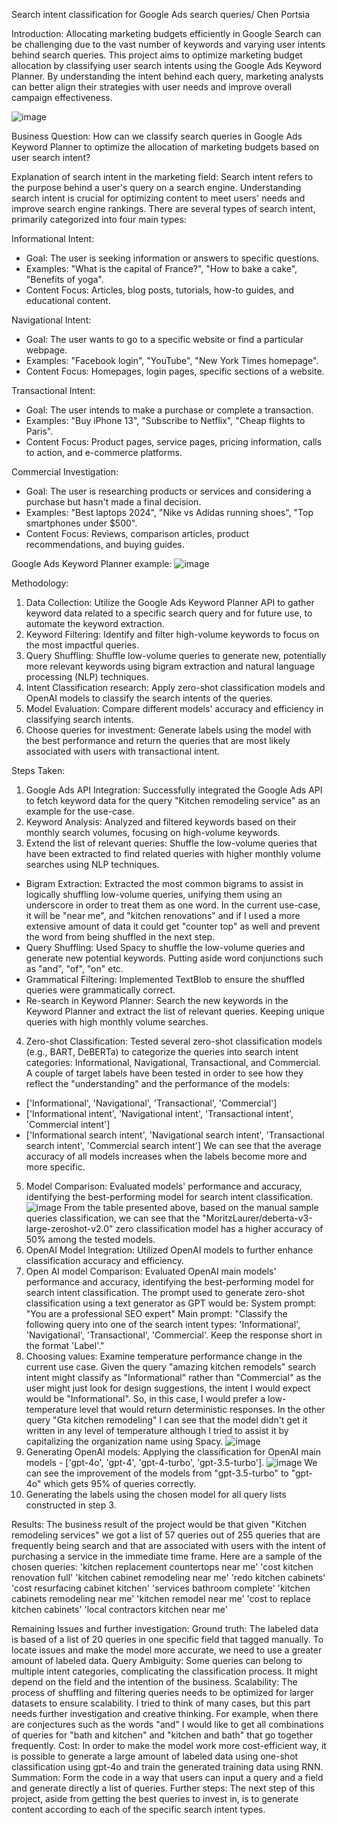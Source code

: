 Search intent classification for Google Ads search queries/ Chen Portsia



Introduction:
Allocating marketing budgets efficiently in Google Search can be challenging due to the vast number of keywords and varying user intents behind search queries. This project aims to optimize marketing budget allocation by classifying user search intents using the Google Ads Keyword Planner. By understanding the intent behind each query, marketing analysts can better align their strategies with user needs and improve overall campaign effectiveness.

 ![image](https://github.com/ChenPortsia/User-intent-classification/assets/108417183/7c963d5f-b44b-4208-b6fb-9213e78268d0)



Business Question:
How can we classify search queries in Google Ads Keyword Planner to optimize the allocation of marketing budgets based on user search intent?



Explanation of search intent in the marketing field:
Search intent refers to the purpose behind a user's query on a search engine. Understanding search intent is crucial for optimizing content to meet users' needs and improve search engine rankings. There are several types of search intent, primarily categorized into four main types:

Informational Intent:
-	Goal: The user is seeking information or answers to specific questions.
-	Examples: "What is the capital of France?", "How to bake a cake", "Benefits of yoga".
-	Content Focus: Articles, blog posts, tutorials, how-to guides, and educational content.
  
Navigational Intent:
-	Goal: The user wants to go to a specific website or find a particular webpage.
-	Examples: "Facebook login", "YouTube", "New York Times homepage".
-	Content Focus: Homepages, login pages, specific sections of a website.
  
Transactional Intent:
-	Goal: The user intends to make a purchase or complete a transaction.
-	Examples: "Buy iPhone 13", "Subscribe to Netflix", "Cheap flights to Paris".
-	Content Focus: Product pages, service pages, pricing information, calls to action, and e-commerce platforms.
  
Commercial Investigation:
-	Goal: The user is researching products or services and considering a purchase but hasn't made a final decision.
-	Examples: "Best laptops 2024", "Nike vs Adidas running shoes", "Top smartphones under $500".
-	Content Focus: Reviews, comparison articles, product recommendations, and buying guides.


  
Google Ads Keyword Planner example:
 ![image](https://github.com/ChenPortsia/User-intent-classification/assets/108417183/87e92134-b4c4-4f95-9f34-c75c9acfdab7)



Methodology:
1.	Data Collection: Utilize the Google Ads Keyword Planner API to gather keyword data related to a specific search query and for future use, to automate the keyword extraction.
2.	Keyword Filtering: Identify and filter high-volume keywords to focus on the most impactful queries.
3.	Query Shuffling: Shuffle low-volume queries to generate new, potentially more relevant keywords using bigram extraction and natural language processing (NLP) techniques.
4.	Intent Classification research: Apply zero-shot classification models and OpenAI models to classify the search intents of the queries.
5.	Model Evaluation: Compare different models' accuracy and efficiency in classifying search intents.
6.	Choose queries for investment: Generate labels using the model with the best performance and return the queries that are most likely associated with users with transactional intent.



Steps Taken:
1.	Google Ads API Integration: Successfully integrated the Google Ads API to fetch keyword data for the query "Kitchen remodeling service" as an example for the use-case.
2.	Keyword Analysis: Analyzed and filtered keywords based on their monthly search volumes, focusing on high-volume keywords.
3.	Extend the list of relevant queries: Shuffle the low-volume queries that have been extracted to find related queries with higher monthly volume searches using NLP techniques.  
-	Bigram Extraction: Extracted the most common bigrams to assist in logically shuffling low-volume queries, unifying them using an underscore in order to treat them as one word. In the current use-case, it will be "near me", and "kitchen renovations" and if I used a more extensive amount of data it could get "counter top" as well and prevent the word from being shuffled in the next step.
-	Query Shuffling: Used Spacy to shuffle the low-volume queries and generate new potential keywords. Putting aside word conjunctions such as "and", "of", "on" etc.
-	Grammatical Filtering: Implemented TextBlob to ensure the shuffled queries were grammatically correct.
-	Re-search in Keyword Planner: Search the new keywords in the Keyword Planner and extract the list of relevant queries. Keeping unique queries with high monthly volume searches.
4.	Zero-shot Classification: Tested several zero-shot classification models (e.g., BART, DeBERTa) to categorize the queries into search intent categories: Informational, Navigational, Transactional, and Commercial. A couple of target labels have been tested in order to see how they reflect the "understanding" and the performance of the models:
-	['Informational', 'Navigational', 'Transactional', 'Commercial']
-	['Informational intent', 'Navigational intent', 'Transactional intent', 'Commercial intent']
-	['Informational search intent', 'Navigational search intent', 'Transactional search intent', 'Commercial search intent']
We can see that the average accuracy of all models increases when the labels become more and more specific.
5.	Model Comparison: Evaluated models' performance and accuracy, identifying the best-performing model for search intent classification.
![image](https://github.com/ChenPortsia/User-intent-classification/assets/108417183/7d042d98-7b75-4d5d-84d2-51c9155f5476)
From the table presented above, based on the manual sample queries classification, we can see that the "MoritzLaurer/deberta-v3-large-zeroshot-v2.0" zero classification model has a higher accuracy of 50% among the tested models.
6.	OpenAI Model Integration: Utilized OpenAI models to further enhance classification accuracy and efficiency.
7.	Open AI model Comparison: Evaluated OpenAI main models' performance and accuracy, identifying the best-performing model for search intent classification.
The prompt used to generate zero-shot classification using a text generator as GPT would be:
System prompt: "You are a professional SEO expert"
Main prompt: "Classify the following query into one of the search intent types: 'Informational', 'Navigational', 'Transactional', 'Commercial'.
Keep the response short in the format 'Label'."
8.	Choosing values: Examine temperature performance change in the current use case.
Given the query "amazing kitchen remodels" search intent might classify as "Informational" rather than "Commercial" as the user might just look for design suggestions, the intent I would expect would be "Informational". So, in this case, I would prefer a low-temperature level that would return deterministic responses.
In the other query "Gta kitchen remodeling" I can see that the model didn't get it written in any level of temperature although I tried to assist it by capitalizing the organization name using Spacy.
 ![image](https://github.com/ChenPortsia/User-intent-classification/assets/108417183/edf0dfe7-2efc-4647-9939-3b4d75eb21b7)
9.	Generating OpenAI models: Applying the classification for OpenAI main models - ['gpt-4o', 'gpt-4', 'gpt-4-turbo', 'gpt-3.5-turbo'].
 ![image](https://github.com/ChenPortsia/User-intent-classification/assets/108417183/9c9a13b5-f370-4d75-8a45-aa08b0899d76)
We can see the improvement of the models from "gpt-3.5-turbo" to "gpt-4o" which gets 95% of queries correctly.
10.	Generating the labels using the chosen model for all query lists constructed in step 3. 




Results:
The business result of the project would be that given "Kitchen remodeling services" we got a list of 57 queries out of 255 queries that are frequently being search and that are associated with users with the intent of purchasing a service in the immediate time frame. 
Here are a sample of the chosen queries:
'kitchen replacement countertops near me'
 'cost kitchen renovation full'
 'kitchen cabinet remodeling near me'
 'redo kitchen cabinets'
 'cost resurfacing cabinet kitchen'
 'services bathroom complete'
 'kitchen cabinets remodeling near me'
 'kitchen remodel near me'
 'cost to replace kitchen cabinets'
 'local contractors kitchen near me'




Remaining Issues and further investigation:
Ground truth: The labeled data is based of a list of 20 queries in one specific field that tagged manually. To locate issues and make the model more accurate, we need to use a greater amount of labeled data.
Query Ambiguity: Some queries can belong to multiple intent categories, complicating the classification process. It might depend on the field and the intention of the business.
Scalability: The process of shuffling and filtering queries needs to be optimized for larger datasets to ensure scalability. I tried to think of many cases, but this part needs further investigation and creative thinking. For example, when there are conjectures such as the words "and" I would like to get all combinations of queries for "bath and kitchen" and "kitchen and bath" that go together frequently.
Cost: In order to make the model work more cost-efficient way, it is possible to generate a large amount of labeled data using one-shot classification using gpt-4o and train the generated training data using RNN.
Summation: Form the code in a way that users can input a query and a field and generate directly a list of queries.
Further steps: The next step of this project, aside from getting the best queries to invest in, is to generate content according to each of the specific search intent types.
